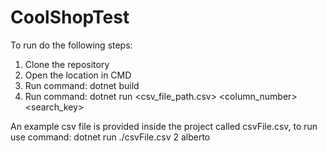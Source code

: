# CoolShopTest

To run do the following steps:
1. Clone the repository
2. Open the location in CMD
3. Run command: dotnet build
4. Run command: dotnet run <csv_file_path.csv> <column_number> <search_key>

An example csv file is provided inside the project called csvFile.csv, to run use command:
dotnet run ./csvFile.csv 2 alberto
